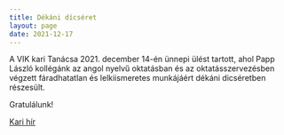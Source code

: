 ```yaml
---
title: Dékáni dícséret
layout: page 
date: 2021-12-17
---
```


A  VIK kari Tanácsa 2021. december 14-én ünnepi ülést tartott, ahol Papp László
kollégánk az angol nyelvű oktatásban és az oktatásszervezésben végzett
fáradhatatlan és lelkiismeretes munkájáért dékáni dicséretben részesült.


Gratulálunk!

[Kari hír](https://www.vik.bme.hu/hir/2895-unnepi-ulest-tartott-a-vik-kt-20211214)


